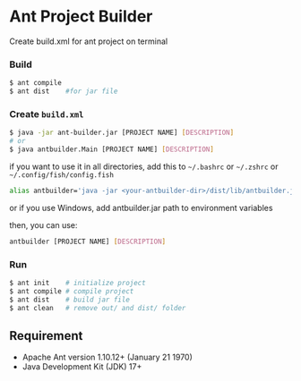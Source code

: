 # Ant Project Builder
Create build.xml for ant project on terminal

### Build
```bash
$ ant compile
$ ant dist    #for jar file
```

### Create `build.xml`
```bash
$ java -jar ant-builder.jar [PROJECT NAME] [DESCRIPTION]
# or
$ java antbuilder.Main [PROJECT NAME] [DESCRIPTION]
```
if you want to use it in all directories, add this to `~/.bashrc` or `~/.zshrc` or `~/.config/fish/config.fish`
```bash
alias antbuilder='java -jar <your-antbuilder-dir>/dist/lib/antbuilder.jar'
```
or if you use Windows, add antbuilder.jar path to environment variables

then, you can use:
```bash
antbuilder [PROJECT NAME] [DESCRIPTION]
```

### Run
```bash
$ ant init    # initialize project
$ ant compile # compile project
$ ant dist    # build jar file
$ ant clean   # remove out/ and dist/ folder
```

## Requirement
- Apache Ant version 1.10.12+ (January 21 1970)
- Java Development Kit (JDK) 17+
